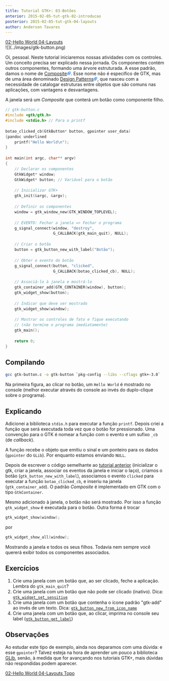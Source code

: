 ```yaml
---
title: Tutorial GTK+: 03-Botões
anterior: 2015-02-05-tut-gtk-02-introducao
posterior: 2015-02-05-tut-gtk-04-layouts
author: Anderson Tavares
---
```

<div class="tutlinks">
  <span class="linkesquerdo"><a href=
    "2015-02-06-tut-gtk-02-helloworld.html">02-Hello World
  </a></span><span class="linkdireito"><a href=
    "2015-02-08-tut-gtk-04-layouts.html">04-Layouts
</a></span>
</div>
![](../images/gtk-button.png)

Oi, pessoal. Neste tutorial iniciaremos nossas atividades com os controles. Um conceito precisa ser explicado nessa jornada. Os componentes contém outros componentes, formando uma árvore estruturada. A esse padrão, damos o nome de [Composite![](../images/externallink.png)](http://pt.wikipedia.org/wiki/Composite). Esse nome não é específico de GTK, mas de uma área denominado [Design Patterns![](../images/externallink.png)](http://pt.wikipedia.org/wiki/Padr%C3%A3o_de_projeto_de_software), que nasceu com a necessidade de catalogar estruturas entre objetos que são comuns nas aplicações, com vantagens e desvantagens.

A janela será um _Composite_ que conterá um botão como componente filho. 

``` c
// gtk-button.c
#include <gtk/gtk.h>
#include <stdio.h> // Para o printf

botao_clicked_cb(GtkButton* button, gpointer user_data)
{pandoc underlined
	printf("Hello World\n");
}

int main(int argc, char** argv)
{
	// Declarar os componentes
	GtkWidget* window;
	GtkWidget* button; // Variável para o botão
	
	// Inicializar GTK+
	gtk_init(&argc, &argv);

	// Definir os componentes
	window = gtk_window_new(GTK_WINDOW_TOPLEVEL);
	
	// EVENTO: Fechar a janela => Fechar o programa
	g_signal_connect(window, "destroy",
	                 G_CALLBACK(gtk_main_quit), NULL);

	// Criar o botão
	button = gtk_button_new_with_label("Botão");

	// Obter o evento do botão
	g_signal_connect(button, "clicked",
	                 G_CALLBACK(botao_clicked_cb), NULL);

	// Associá-lo à janela e mostrá-lo
	gtk_container_add(GTK_CONTAINER(window), button);
	gtk_widget_show(button);
	
	// Indicar que deve ser mostrado
	gtk_widget_show(window);

	// Mostrar os controles de fato e fique executando 
	// (não termine o programa imediatamente)
	gtk_main();

	return 0;
}
```
## Compilando

```bash
gcc gtk-button.c -o gtk-button `pkg-config --libs --cflags gtk+-3.0`
```

Na primeira figura, ao clicar no botão, um `Hello World` é mostrado no console (melhor executar através do console ao invés do duplo-clique sobre o programa).

## Explicando

Adicionei a biblioteca `stdio.h` para executar a função `printf`. Depois criei a função que será executada toda vez que o botão for pressionado. Uma convenção para o GTK é nomear a função com o evento e um sufixo `_cb` (de *callback*).

A função recebe o objeto que emitiu o sinal e um ponteiro para os dados (`gpointer` do `GLib`). Por enquanto estamos enviando `NULL`.

Depois de escrever o código semelhante ao [tutorial anterior](2015-02-05-tut-gtk-02-helloworld.html) (inicializar o gtk, criar a janela, associar os eventos da janela e iniciar o laço), criamos o botão (`gtk_button_new_with_label`), associamos o evento `clicked` para executar a função `botao_clicked_cb`, e inseriu na janela (`gtk_container_add`). O padrão _Composite_ é implementado em GTK com o tipo `GtkContainer`.

Mesmo adicionado à janela, o botão não será mostrado. Por isso a função `gtk_widget_show` é executada para o botão. Outra forma é trocar

``` c
gtk_widget_show(window);
```

por 

``` c
gtk_widget_show_all(window);
```

Mostrando a janela e todos os seus filhos. Todavia nem sempre você quererá exibir todos os componentes associados.

## Exercícios

1. Crie uma janela com um botão que, ao ser clicado, feche a aplicação. Lembra do `gtk_main_quit`?
2. Crie uma janela com um botão que não pode ser clicado (inativo). Dica: [`gtk_widget_set_sensitive`](https://developer.gnome.org/gtk3/stable/GtkWidget.html#gtk-widget-set-sensitive)
3. Crie uma janela com um botão que contenha o ícone padrão "gtk-add" ao invés de um texto. Dica: [`gtk_button_new_from_icon_name`](https://developer.gnome.org/gtk3/stable/GtkButton.html#gtk-button-new-from-icon-name)
4. Crie uma janela com um botão que, ao clicar, imprima no console seu label ([`gtk_button_get_label`](https://developer.gnome.org/gtk3/stable/GtkButton.html#gtk-button-get-label))


## Observações

Ao estudar este tipo de exemplo, ainda nos deparamos com uma dúvida: e esse `gpointer`? Talvez esteja na hora de aprender um pouco a biblioteca [GLib](../tut/tut-glib.html), senão, à medida que for avançando nos tutoriais GTK+, mais dúvidas não respondidas podem aparecer.

<div class="tutlinks">
  <span class="linkesquerdo"><a href=
    "2015-02-06-tut-gtk-02-helloworld.html">02-Hello World
  </a></span><span class="linkdireito"><a href=
    "2015-02-08-tut-gtk-04-layouts.html">04-Layouts
</a></span><span class="linkcentral"><a href=
    "#">Topo
</a></span>
</div>